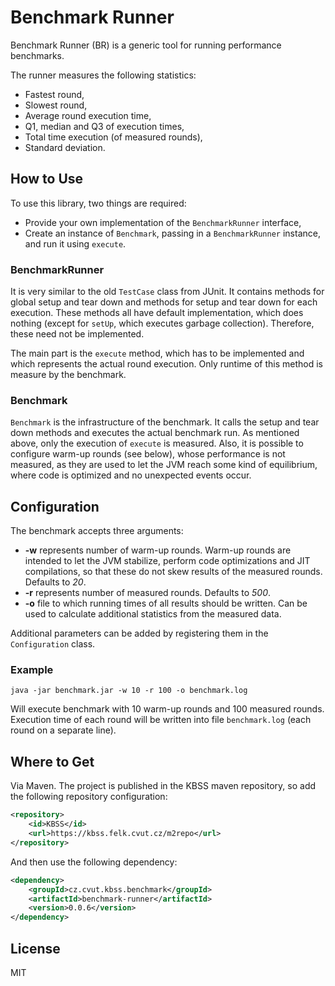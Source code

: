 # Benchmark Runner

Benchmark Runner (BR) is a generic tool for running performance benchmarks.

The runner measures the following statistics:

* Fastest round,
* Slowest round,
* Average round execution time,
* Q1, median and Q3 of execution times,
* Total time execution (of measured rounds),
* Standard deviation.

## How to Use

To use this library, two things are required:

* Provide your own implementation of the `BenchmarkRunner` interface,
* Create an instance of `Benchmark`, passing in a `BenchmarkRunner` instance, and run it using `execute`.

### BenchmarkRunner

It is very similar to the old `TestCase` class from JUnit. It contains methods for global setup and tear down and
methods for setup and tear down for each execution. These methods all have default implementation, which does nothing 
(except for `setUp`, which executes garbage collection). Therefore, these need not be implemented.

The main part is the `execute` method, which has to be implemented and which represents the actual round execution. Only
runtime of this method is measure by the benchmark.

### Benchmark

`Benchmark` is the infrastructure of the benchmark. It calls the setup and tear down methods and executes the actual benchmark
run. As mentioned above, only the execution of `execute` is measured. Also, it is possible to configure warm-up rounds (see below), whose
performance is not measured, as they are used to let the JVM reach some kind of equilibrium, where code is optimized and no
unexpected events occur.


## Configuration

The benchmark accepts three arguments:

* **-w** represents number of warm-up rounds. Warm-up rounds are intended to let the JVM stabilize, perform code optimizations and JIT compilations,
so that these do not skew results of the measured rounds. Defaults to _20_.
* **-r** represents number of measured rounds. Defaults to _500_.
* **-o** file to which running times of all results should be written. Can be used to calculate additional statistics from the measured data.

Additional parameters can be added by registering them in the `Configuration` class.

### Example

`java -jar benchmark.jar -w 10 -r 100 -o benchmark.log`

Will execute benchmark with 10 warm-up rounds and 100 measured rounds. Execution time of each round will be written into file `benchmark.log`
(each round on a separate line).

## Where to Get

Via Maven. The project is published in the KBSS maven repository, so add the following repository configuration:
```xml
<repository>
    <id>KBSS</id>
    <url>https://kbss.felk.cvut.cz/m2repo</url>
</repository>
```

And then use the following dependency:
```xml
<dependency>
    <groupId>cz.cvut.kbss.benchmark</groupId>
    <artifactId>benchmark-runner</artifactId>
    <version>0.0.6</version>
</dependency>
```

## License

MIT
